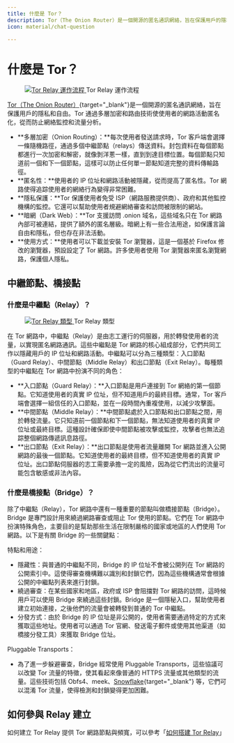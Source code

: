 ```yaml
---
title: 什麼是 Tor？
description: Tor（The Onion Router）是一個開源的匿名通訊網絡，旨在保護用戶的隱私和自由。Tor 通過多層加密和路由技術使使用者的網路活動匿名化，從而防止網絡監控和流量分析。
icon: material/chat-question

---
```


# 什麼是 Tor？

<figure markdown="span">
    <a target="_blank"
       href="../assets/images/tor_diagram.original.webp">
        <img src="../assets/images/tor_diagram.original.webp"
            alt="Tor Relay 運作流程"
            title="Tor Relay 運作流程"
        >
    </a>
    <caption>Tor Relay 運作流程</caption>
</figure>

[Tor（The Onion Router）](https://www.torproject.org/){target="_blank"}是一個開源的匿名通訊網絡，旨在保護用戶的隱私和自由。Tor 通過多層加密和路由技術使使用者的網路活動匿名化，從而防止網絡監控和流量分析。

- **多層加密（Onion Routing）：**每次使用者發送請求時，Tor 客戶端會選擇一條隨機路徑，通過多個中繼節點（relays）傳送資料。封包資料在每個節點都進行一次加密和解密，就像剝洋蔥一樣，直到到達目標位置。每個節點只知道前一個和下一個節點，這樣可以防止任何單一節點知道完整的資料傳輸路徑。
- **匿名性：**使用者的 IP 位址和網路活動被隱藏，從而提高了匿名性。Tor 網路使得追踪使用者的網絡行為變得非常困難。
- **隱私保護：**Tor 保護使用者免受 ISP（網路服務提供商）、政府和其他監控機構的監控。它還可以幫助使用者規避網絡審查和訪問被限制的網站。
- **暗網（Dark Web）：**Tor 支援訪問 .onion 域名，這些域名只在 Tor 網路內部可被連結，提供了額外的匿名層級。暗網上有一些合法用途，如保護言論自由和隱私，但也存在非法活動。
- **使用方式：**使用者可以下載並安裝 Tor 瀏覽器，這是一個基於 Firefox 修改的瀏覽器，預設設定了 Tor 網路。許多使用者使用 Tor 瀏覽器來匿名瀏覽網路，保護個人隱私。

## 中繼節點、橋接點

### 什麼是中繼點（Relay）？

<figure markdown="span">
    <a target="_blank"
       href="../assets/images/tor_relays.svg">
        <img src="../assets/images/tor_relays.svg"
            alt="Tor Relay 類型"
            title="Tor Relay 類型"
        >
    </a>
    <caption>Tor Relay 類型</caption>
</figure>

在 Tor 網路中，中繼點（Relay）是由志工運行的伺服器，用於轉發使用者的流量，以實現匿名網路通訊。這些中繼點是 Tor 網路的核心組成部分，它們共同工作以隱藏用戶的 IP 位址和網路活動。中繼點可以分為三種類型：入口節點（Guard Relay）、中間節點（Middle Relay）和出口節點（Exit Relay）。每種類型的中繼點在 Tor 網路中扮演不同的角色：

- **入口節點（Guard Relay）：**入口節點是用戶連接到 Tor 網絡的第一個節點。它知道使用者的真實 IP 位址，但不知道用戶的最終目標。通常，Tor 客戶端會選擇一組信任的入口節點，並在一段時間內重複使用，以減少攻擊面。
- **中間節點（Middle Relay）：**中間節點處於入口節點和出口節點之間，用於轉發流量。它只知道前一個節點和下一個節點，無法知道使用者的真實 IP 位址或最終目標。這種設計確保即使中間節點被攻擊或監控，攻擊者也無法追踪整個網路傳遞訊息路徑。
- **出口節點（Exit Relay）：**出口節點是使用者流量離開 Tor 網路並進入公開網路的最後一個節點。它知道使用者的最終目標，但不知道使用者的真實 IP 位址。出口節點伺服器的志工需要承擔一定的風險，因為從它們流出的流量可能包含敏感或非法內容。

### 什麼是橋接點（Bridge）？

除了中繼點（Relay），Tor 網路中還有一種重要的節點叫做橋接節點（Bridge）。Bridge 是專門設計用來繞過網路審查或阻止 Tor 使用的節點。它們在 Tor 網路中扮演特殊角色，主要目的是幫助那些生活在限制嚴格的國家或地區的人們使用 Tor 網路。以下是有關 Bridge 的一些關鍵點：

特點和用途：

- 隱藏性：與普通的中繼點不同，Bridge 的 IP 位址不會被公開列在 Tor 網路的公開索引中。這使得審查機構難以識別和封鎖它們，因為這些機構通常會根據公開的中繼點列表來進行封鎖。
- 繞過審查：在某些國家和地區，政府或 ISP 會阻擋對 Tor 網路的訪問，這時候用戶可以使用 Bridge 來繞過這些封鎖。Bridge 是一個隱秘入口，幫助使用者建立初始連接，之後他們的流量會被轉發到普通的 Tor 中繼點。
- 分發方式：由於 Bridge 的 IP 位址是非公開的，使用者需要通過特定的方式來獲取這些地址。使用者可以通過 Tor 官網、發送電子郵件或使用其他渠道（如橋接分發工具）來獲取 Bridge 位址。

Pluggable Transports：

- 為了進一步躲避審查，Bridge 經常使用 Pluggable Transports，這些協議可以改變 Tor 流量的特徵，使其看起來像普通的 HTTPS 流量或其他類型的流量。這些技術包括 Obfs4、meek、[Snowflake](https://snowflake.torproject.org/){target="_blank"} 等，它們可以混淆 Tor 流量，使得檢測和封鎖變得更加困難。

## 如何參與 Relay 建立

如何建立 Tor Relay 提供 Tor 網路節點與頻寬，可以參考「[如何搭建 Tor Relay](./setup-tor-relay.md)」
